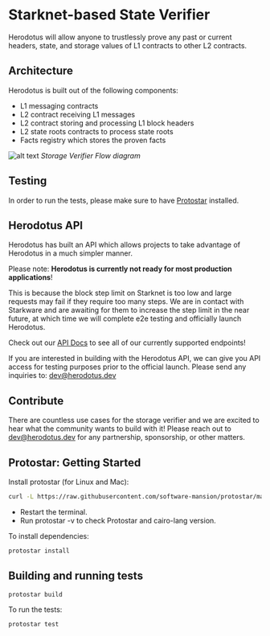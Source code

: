 # Starknet-based State Verifier

Herodotus will allow anyone to trustlessly prove any past or current headers, state, and storage values of L1 contracts to other L2 contracts.

## Architecture

Herodotus is built out of the following components:

- L1 messaging contracts
- L2 contract receiving L1 messages
- L2 contract storing and processing L1 block headers
- L2 state roots contracts to process state roots
- Facts registry which stores the proven facts

![alt text](https://github.com/marcellobardus/starknet-l2-storage-verifier/blob/master/.github/storage-verifier.png?raw=true)
_Storage Verifier Flow diagram_

## Testing

In order to run the tests, please make sure to have [Protostar](https://docs.swmansion.com/protostar) installed.

## Herodotus API

Herodotus has built an API which allows projects to take advantage of Herodotus in a much simpler manner.

Please note: **Herodotus is currently not ready for most production applications**!

This is because the block step limit on Starknet is too low and large requests may fail if they require too many steps. We are in contact with Starkware and are awaiting for them to increase the step limit in the near future, at which time we will complete e2e testing and officially launch Herodotus.

Check out our [API Docs](https://docs.herodotus.dev) to see all of our currently supported endpoints!

If you are interested in building with the Herodotus API, we can give you API access for testing purposes prior to the official launch. Please send any inquiries to: <dev@herodotus.dev>

## Contribute

There are countless use cases for the storage verifier and we are excited to hear what the community wants to build with it! Please reach out to <dev@herodotus.dev> for any partnership, sponsorship, or other matters.

## Protostar: Getting Started

Install protostar (for Linux and Mac):

```bash
curl -L https://raw.githubusercontent.com/software-mansion/protostar/master/install.sh | bash
```

- Restart the terminal.
- Run protostar -v to check Protostar and cairo-lang version.

To install dependencies:

```bash
protostar install
```

## Building and running tests

```bash
protostar build
```

To run the tests:

```bash
protostar test
```
